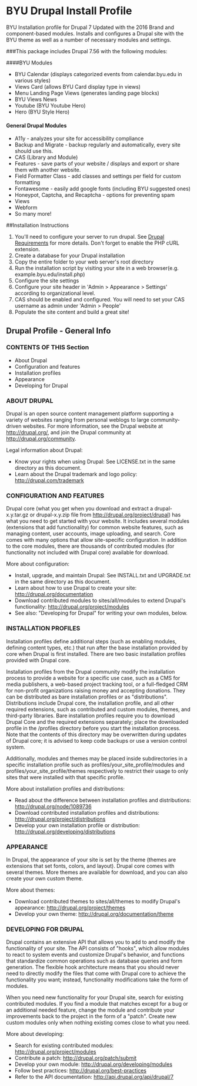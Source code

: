 BYU Drupal Install Profile
======================
BYU Installation profile for Drupal 7
Updated with the 2016 Brand and component-based modules.
Installs and configures a Drupal site with the BYU theme as well as a number of necessary modules and settings.

###This package includes Drupal 7.56 with the following modules:

####BYU Modules
* BYU Calendar (displays categorized events from calendar.byu.edu in various styles)
* Views Card (allows BYU Card display type in views)
* Menu Landing Page Views (generates landing page blocks)
* BYU Views News
* Youtube (BYU Youtube Hero)
* Hero (BYU Style Hero)

#### General Drupal Modules
* A11y - analyzes your site for accessibility compliance
* Backup and Migrate - backup regularly and automatically, every site should use this.
* CAS (Library and Module)
* Features - save parts of your website / displays and export or share them with another website.
* Field Formatter Class - add classes and settings per field for custom formatting
* Fontawesome - easily add google fonts (including BYU suggested ones)
* Honeypot, Captcha, and Recaptcha - options for preventing spam
* Views
* Webform
* So many more! 

##Installation Instructions
1. You'll need to configure your server to run drupal. See [Drupal Requirements](https://drupal.org/requirements/php) for more details. Don't forget to enable the PHP cURL extension.
2. Create a database for your Drupal installation
3. Copy the entire folder to your web server's root directory
4. Run the installation script by visiting your site in a web browser(e.g. example.byu.edu/install.php)
5. Configure the site settings
6. Configure your site header in 'Admin > Appearance > Settings' according to organizational level.
7. CAS should be enabled and configured. You will need to set your CAS username as admin under 'Admin > People'
8. Populate the site content and build a great site!


## Drupal Profile - General Info


### CONTENTS OF THIS Section

 * About Drupal
 * Configuration and features
 * Installation profiles
 * Appearance
 * Developing for Drupal

### ABOUT DRUPAL

Drupal is an open source content management platform supporting a variety of
websites ranging from personal weblogs to large community-driven websites. For
more information, see the Drupal website at http://drupal.org/, and join the
Drupal community at http://drupal.org/community.

Legal information about Drupal:
 * Know your rights when using Drupal:
   See LICENSE.txt in the same directory as this document.
 * Learn about the Drupal trademark and logo policy:
   http://drupal.com/trademark

### CONFIGURATION AND FEATURES

Drupal core (what you get when you download and extract a drupal-x.y.tar.gz or
drupal-x.y.zip file from http://drupal.org/project/drupal) has what you need to
get started with your website. It includes several modules (extensions that add
functionality) for common website features, such as managing content, user
accounts, image uploading, and search. Core comes with many options that allow
site-specific configuration. In addition to the core modules, there are
thousands of contributed modules (for functionality not included with Drupal
core) available for download.

More about configuration:
 * Install, upgrade, and maintain Drupal:
   See INSTALL.txt and UPGRADE.txt in the same directory as this document.
 * Learn about how to use Drupal to create your site:
   http://drupal.org/documentation
 * Download contributed modules to sites/all/modules to extend Drupal's
   functionality:
   http://drupal.org/project/modules
 * See also: "Developing for Drupal" for writing your own modules, below.

### INSTALLATION PROFILES

Installation profiles define additional steps (such as enabling modules,
defining content types, etc.) that run after the base installation provided
by core when Drupal is first installed. There are two basic installation
profiles provided with Drupal core.

Installation profiles from the Drupal community modify the installation process
to provide a website for a specific use case, such as a CMS for media
publishers, a web-based project tracking tool, or a full-fledged CRM for
non-profit organizations raising money and accepting donations. They can be
distributed as bare installation profiles or as "distributions". Distributions
include Drupal core, the installation profile, and all other required
extensions, such as contributed and custom modules, themes, and third-party
libraries. Bare installation profiles require you to download Drupal Core and
the required extensions separately; place the downloaded profile in the
/profiles directory before you start the installation process. Note that the
contents of this directory may be overwritten during updates of Drupal core;
it is advised to keep code backups or use a version control system.

Additionally, modules and themes may be placed inside subdirectories in a
specific installation profile such as profiles/your_site_profile/modules and
profiles/your_site_profile/themes respectively to restrict their usage to only
sites that were installed with that specific profile.

More about installation profiles and distributions:
 * Read about the difference between installation profiles and distributions:
   http://drupal.org/node/1089736
 * Download contributed installation profiles and distributions:
   http://drupal.org/project/distributions
 * Develop your own installation profile or distribution:
   http://drupal.org/developing/distributions

### APPEARANCE


In Drupal, the appearance of your site is set by the theme (themes are
extensions that set fonts, colors, and layout). Drupal core comes with several
themes. More themes are available for download, and you can also create your own
custom theme.

More about themes:
 * Download contributed themes to sites/all/themes to modify Drupal's
   appearance:
   http://drupal.org/project/themes
 * Develop your own theme:
   http://drupal.org/documentation/theme

### DEVELOPING FOR DRUPAL


Drupal contains an extensive API that allows you to add to and modify the
functionality of your site. The API consists of "hooks", which allow modules to
react to system events and customize Drupal's behavior, and functions that
standardize common operations such as database queries and form generation. The
flexible hook architecture means that you should never need to directly modify
the files that come with Drupal core to achieve the functionality you want;
instead, functionality modifications take the form of modules.

When you need new functionality for your Drupal site, search for existing
contributed modules. If you find a module that matches except for a bug or an
additional needed feature, change the module and contribute your improvements
back to the project in the form of a "patch". Create new custom modules only
when nothing existing comes close to what you need.

More about developing:
 * Search for existing contributed modules:
   http://drupal.org/project/modules
 * Contribute a patch:
   http://drupal.org/patch/submit
 * Develop your own module:
   http://drupal.org/developing/modules
 * Follow best practices:
   http://drupal.org/best-practices
 * Refer to the API documentation:
   http://api.drupal.org/api/drupal/7
